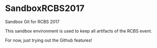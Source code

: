 # SandboxRCBS2017
Sandbox Git for RCBS 2017

This sandbox environment is used to keep all artifacts of the RCBS event.

For now, just trying out the Github features!